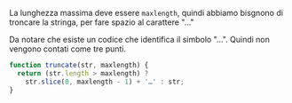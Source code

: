 La lunghezza massima deve essere `maxlength`, quindi abbiamo bisgnono di troncare la stringa, per fare spazio al carattere "..."

Da notare che esiste un codice che identifica il simbolo "...". Quindi non vengono contati come tre punti.

```js run
function truncate(str, maxlength) {
  return (str.length > maxlength) ? 
    str.slice(0, maxlength - 1) + '…' : str;
}
```

